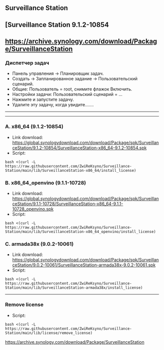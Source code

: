 ## Surveillance Station

## [Surveillance Station 9.1.2-10854
https://archive.synology.com/download/Package/SurveillanceStation
---
### Диспетчер задач
- Панель управления -> Планировщик задач.
- Создать -> Запланированное задание -> Пользовательский сценарий.
- Общие: Пользователь = root, снимите флажок Включить.
- Настройки задачи: Пользовательский сценарий = ...
- Нажмите и запустите задачу.
- Удалите эту задачу, когда увидите.......

---


---
### A. x86_64 (9.1.2-10854)
- Link download: https://global.synologydownload.com/download/Package/spk/SurveillanceStation/9.1.2-10854/SurveillanceStation-x86_64-9.1.2-10854.spk
- Script:
```
bash <(curl -L https://raw.githubusercontent.com/ZwiReKsyno/Surveillance-Station/main/lib/SurveillanceStation-x86_64/install_license)
```

### B. x86_64_openvino (9.1.1-10728)
- Link download: https://global.synologydownload.com/download/Package/spk/SurveillanceStation/9.1.1-10728/SurveillanceStation-x86_64-9.1.1-10728_openvino.spk
- Script:
```
bash <(curl -L https://raw.githubusercontent.com/ZwiReKsyno/Surveillance-Station/main/lib/SurveillanceStation-x86_64_openvino/install_license)
```

### C. armada38x (9.0.2-10061)
- Link download: https://global.synologydownload.com/download/Package/spk/SurveillanceStation/9.0.2-10061/SurveillanceStation-armada38x-9.0.2-10061.spk
- Script:
```
bash <(curl -L https://raw.githubusercontent.com/ZwiReKsyno/Surveillance-Station/main/lib/SurveillanceStation-armada38x/install_license)
```

---
### Remove license
- Script:
```
bash <(curl -L https://raw.githubusercontent.com/ZwiReKsyno/Surveillance-Station/main/lib/license/remove_license)
```
https://archive.synology.com/download/Package/SurveillanceStation
